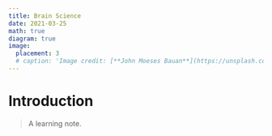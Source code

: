 ```yaml
---
title: Brain Science
date: 2021-03-25
math: true
diagram: true
image:
  placement: 3
  # caption: 'Image credit: [**John Moeses Bauan**](https://unsplash.com/photos/OGZtQF8iC0g)'
---
```


# Introduction
> A learning note.
>
